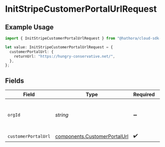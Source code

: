 # InitStripeCustomerPortalUrlRequest

## Example Usage

```typescript
import { InitStripeCustomerPortalUrlRequest } from "@hathora/cloud-sdk-typescript/models/operations";

let value: InitStripeCustomerPortalUrlRequest = {
  customerPortalUrl: {
    returnUrl: "https://hungry-conservative.net/",
  },
};
```

## Fields

| Field                                                                        | Type                                                                         | Required                                                                     | Description                                                                  | Example                                                                      |
| ---------------------------------------------------------------------------- | ---------------------------------------------------------------------------- | ---------------------------------------------------------------------------- | ---------------------------------------------------------------------------- | ---------------------------------------------------------------------------- |
| `orgId`                                                                      | *string*                                                                     | :heavy_minus_sign:                                                           | N/A                                                                          | org-6f706e83-0ec1-437a-9a46-7d4281eb2f39                                     |
| `customerPortalUrl`                                                          | [components.CustomerPortalUrl](../../models/components/customerportalurl.md) | :heavy_check_mark:                                                           | N/A                                                                          |                                                                              |